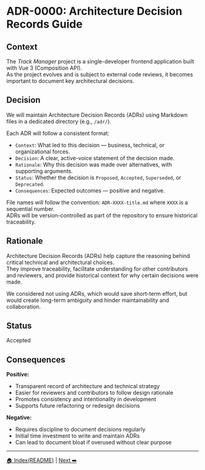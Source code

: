 # ADR-0000: Architecture Decision Records Guide

## Context

The _Track Manager_ project is a single-developer frontend application built with Vue 3 (Composition API).  
As the project evolves and is subject to external code reviews, it becomes important to document key architectural decisions.

## Decision

We will maintain Architecture Decision Records (ADRs) using Markdown files in a dedicated directory (e.g., `/adr/`).

Each ADR will follow a consistent format:

- `Context`: What led to this decision — business, technical, or organizational forces.
- `Decision`: A clear, active-voice statement of the decision made.
- `Rationale`: Why this decision was made over alternatives, with supporting arguments.
- `Status`: Whether the decision is `Proposed`, `Accepted`, `Superseded`, or `Deprecated`.
- `Consequences`: Expected outcomes — positive and negative.

File names will follow the convention: `ADR-XXXX-title.md` where `XXXX` is a sequential number.  
ADRs will be version-controlled as part of the repository to ensure historical traceability.

## Rationale

Architecture Decision Records (ADRs) help capture the reasoning behind critical technical and architectural choices.  
They improve traceability, facilitate understanding for other contributors and reviewers, and provide historical context for why certain decisions were made.

We considered not using ADRs, which would save short-term effort, but would create long-term ambiguity and hinder maintainability and collaboration.

## Status

Accepted

## Consequences

**Positive:**

- Transparent record of architecture and technical strategy
- Easier for reviewers and contributors to follow design rationale
- Promotes consistency and intentionality in development
- Supports future refactoring or redesign decisions

**Negative:**

- Requires discipline to document decisions regularly
- Initial time investment to write and maintain ADRs
- Can lead to document bloat if overused without clear purpose

---

[🏠 Index(README)](./README.md) | [ Next ➡️ ](./ADR-0001-FeatureBasedStructure.md)
